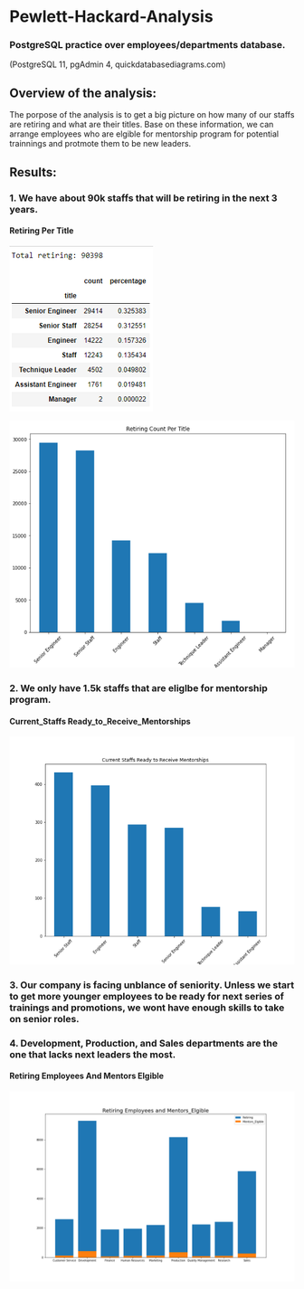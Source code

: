 # Pewlett-Hackard-Analysis

### PostgreSQL practice over employees/departments database.
(PostgreSQL 11, pgAdmin 4, quickdatabasediagrams.com)

## Overview of the analysis: 
The porpose of the analysis is to get a big picture on how many of our staffs are retiring and what are their titles. Base on these information, we can arrange employees who are elgible for mentorship program for potential trainnings and protmote them to be new leaders.

## Results: 
### 1. We have about 90k staffs that will be retiring in the next 3 years.

#### Retiring Per Title
![](IMG/Retiring_Per_Title.PNG)

![](IMG/Retiring_Per_Title2.PNG)

### 2. We only have 1.5k staffs that are eliglbe for mentorship program.

#### Current_Staffs Ready_to_Receive_Mentorships
![](IMG/Current_Staffs_Ready_To_Receive_Mentorships.PNG)

### 3. Our company is facing unblance of seniority. Unless we start to get more younger employees to be ready for next series of trainings and promotions, we wont have enough skills to take on senior roles.

### 4. Development, Production, and Sales departments are the one that lacks next leaders the most.

#### Retiring Employees And Mentors Elgible
![](IMG/Retiring_Employees_And_Mentors_Elgible.PNG)
